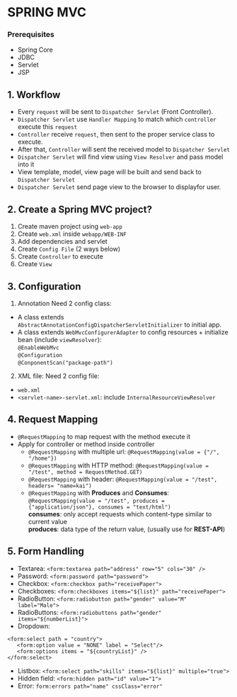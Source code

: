 # SPRING MVC

### Prerequisites
- Spring Core
- JDBC
- Servlet
- JSP

## 1. Workflow
- Every `request` will be sent to `Dispatcher Servlet` (Front Controller).
- `Dispatcher Servlet` use `Handler Mapping` to match which `controller` execute this `request`
- `Controller` receive `request`, then sent to the proper service class to execute.
- After that, `Controller` will sent the received model to `Dispatcher Servlet`
- `Dispatcher Servlet` will find view using `View Resolver` and pass model into it
- View template, model, view page will be built and send back to `Dispatcher Servlet`
- `Dispatcher Servlet` send page view to the browser to displayfor user.

## 2. Create a Spring MVC project?
1. Create maven project using `web-app`
2. Create `web.xml` inside `webapp/WEB-INF`
3. Add dependencies and servlet
4. Create `Config File` (2 ways below)
5. Create `Controller` to execute
6. Create `View`

## 3.  Configuration
1. Annotation
Need 2 config class:
- A class extends `AbstractAnnotationConfigDispatcherServletInitializer` to initial app.
- A class extends `WebMvcConfigurerAdapter` to config resources + initialize bean (include `viewResolver`):
<br/>`@EnableWebMvc`
<br/>`@Configuration`
<br/>`@ConponentScan("package-path")`

2. XML file: 
Need 2 config file:
- `web.xml`
- `<servlet-name>-servlet.xml`: include `InternalResourceViewResolver`

## 4. Request Mapping
- `@RequestMapping` to map request with the method execute it
- Apply for controller or method inside controller
	+ `@RequestMapping` with multiple url: `@RequestMapping(value = {"/", "/home"})`
	+ `@RequestMapping` with HTTP method: `@RequestMapping(value = "/test", method = RequestMethod.GET)`
	+ `@RequestMapping` with header: `@RequestMapping(value = "/test", headers= "name=kai")`
	+ `@RequestMapping` with **Produces** and **Consumes**: `@RequestMapping(value = "/test", produces = {"application/json"}, consumes = "text/html")`
	<br/> **consumes**: only accept requests which content-type similar to current value
	<br/> **produces**: data type of the return value, (usually use for **REST-API**)

## 5. Form Handling
- Textarea:
`<form:textarea path="address" row="5" cols="30" />`
- Password:
`<form:password path="password">`
- Checkbox:
`<form:checkbox path="receivePaper">`
- Checkboxes:
`<form:checkboxes items="${list}" path="receivePaper">`
- RadioButton:
`<form:radiobutton path="gender" value="M" label="Male">`
- RadioButtons:
`<form:radiobuttons path="gender" items="${numberList}">`
- Dropdown:
```
<form:select path = "country">
   <form:option value = "NONE" label = "Select"/>
   <form:options items = "${countryList}" />
</form:select>
```
- Listbox:
`<form:select path="skills" items="${list}" multiple="true">`
- Hidden field:
`<form:hidden path="id" value="1">`
- Error:
`form:errors path="name" cssClass="error"`
